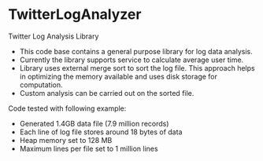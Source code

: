 # TwitterLogAnalyzer
Twitter Log Analysis Library

- This code base contains a general purpose library for log data analysis. 
- Currently the library supports service to calculate average user time.
- Library uses external merge sort to sort the log file. This approach helps in optimizing the memory available and 
uses disk storage for computation.
- Custom analysis can be carried out on the sorted file.

Code tested with following example:
- Generated 1.4GB data file (7.9 million records)
- Each line of log file stores around 18 bytes of data
- Heap memory set to 128 MB
- Maximum lines per file set to 1 million lines
